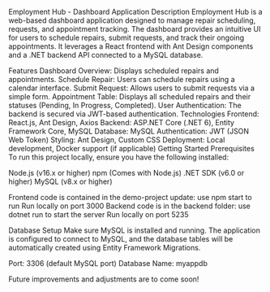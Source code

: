 Employment Hub - Dashboard Application
Description
Employment Hub is a web-based dashboard application designed to manage repair scheduling, requests, and appointment tracking. The dashboard provides an intuitive UI for users to schedule repairs, submit requests, and track their ongoing appointments. It leverages a React frontend with Ant Design components and a .NET backend API connected to a MySQL database.

Features
Dashboard Overview: Displays scheduled repairs and appointments.
Schedule Repair: Users can schedule repairs using a calendar interface.
Submit Request: Allows users to submit requests via a simple form.
Appointment Table: Displays all scheduled repairs and their statuses (Pending, In Progress, Completed).
User Authentication: The backend is secured via JWT-based authentication.
Technologies
Frontend: React.js, Ant Design, Axios
Backend: ASP.NET Core (.NET 6), Entity Framework Core, MySQL
Database: MySQL
Authentication: JWT (JSON Web Token)
Styling: Ant Design, Custom CSS
Deployment: Local development, Docker support (if applicable)
Getting Started
Prerequisites
To run this project locally, ensure you have the following installed:

Node.js (v16.x or higher)
npm (Comes with Node.js)
.NET SDK (v6.0 or higher)
MySQL (v8.x or higher)

Frontend code is contained in the demo-project update: use npm start to run
Run locally on port 3000
Backend code is in the backend folder: use dotnet run to start the server
Run locally on port 5235

Database Setup
Make sure MySQL is installed and running. The application is configured to connect to MySQL, and the database tables will be automatically created using Entity Framework Migrations.

Port: 3306 (default MySQL port)
Database Name: myappdb

Future improvements and adjustments are to come soon! 
